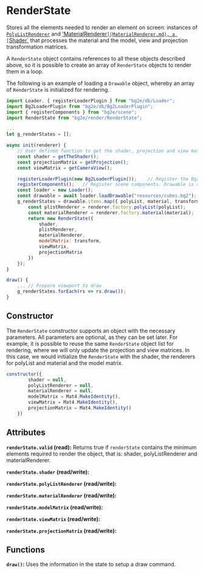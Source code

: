 # RenderState

Stores all the elements needed to render an element on screen: instances of [`PolyListRenderer`](PolyListRenderer.md) and ['MaterialRenderer`](MaterialRenderer.md), a [`Shader`](Shader.md) that processes the material and the model, view and projection transformation matrices.

A `RenderState` object contains references to all these objects described above, so it is possible to create an array of `RenderState` objects to render them in a loop.

The following is an example of loading a `Drawable` object, whereby an array of `RenderState` is initialized for rendering.

```javascript
import Loader, { registerLoaderPlugin } from "bg2e/db/Loader";
import Bg2LoaderPlugin from "bg2e/db/Bg2LoaderPlugin";
import { registerComponents } from "bg2e/scene";
import RenderState from "bg2e/render/RenderState";

...
let g_renderStates = [];

async init(renderer) {
    // User defined function to get the shader, projection and view matrixes
    const shader = getTheShader();
    const projectionMatrix = getProjection();
    const viewMatrix = getCameraView();

    registerLoaderPlugin(new Bg2LoaderPlugin());    // Register the Bg2LoaderPlugin
    registerComponents();   // Register scene components. Drawable is a scene component
    const loader = new Loader();
    const drawable = await loader.loadDrawable("resources/cubes.bg2");
    g_renderStates = drawable.items.map({ polyList, material, transform } => {
        const plistRenderer = renderer.factory.polyList(polyList);
        const materialRenderer = renderer.factory.material(material);
        return new RenderState({
            shader,
            plistRenderer,
            materialRenderer,
            modelMatrix: transform,
            viewMatrix,
            projectionMatrix
        })
    });
}

draw() {
    ... // Prepare viewport to draw
    g_renderStates.forEach(rs => rs.draw());
}
```

## Constructor

The `RenderState` constructor supports an object with the necessary parameters. All parameters are optional, as they can be set later. For example, it is possible to reuse the same `RenderState` object list for rendering, where we will only update the projection and view matrices. In this case, we would initialize the `RenderState` with the shader, the renderers for polyList and material and the model matrix.

```js
constructor({
        shader = null,
        polyListRenderer = null,
        materialRenderer = null,
        modelMatrix = Mat4.MakeIdentity(),
        viewMatrix = Mat4.MakeIdentity(),
        projectionMatrix = Mat4.MakeIdentity()
    }) 
```

## Attributes

**`renderState.valid` (read):** Returns true if `renderState` contains the minimum elements required to render the object, that is: shader, polyListRenderer and materialRenderer.

**`renderState.shader` (read/write):**

**`renderState.polyListRenderer` (read/write):**

**`renderState.materialRenderer` (read/write):**

**`renderState.modelMatrix` (read/write):**

**`renderState.viewMatrix` (read/write):**

**`renderState.projectionMatrix` (read/write):**

## Functions

**`draw()`:** Uses the information in the state to setup a draw command.
